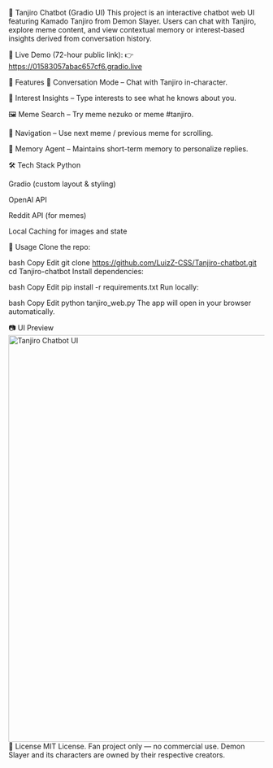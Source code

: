 🌸 Tanjiro Chatbot (Gradio UI)
This project is an interactive chatbot web UI featuring Kamado Tanjiro from Demon Slayer. Users can chat with Tanjiro, explore meme content, and view contextual memory or interest-based insights derived from conversation history.

🚀 Live Demo (72-hour public link):
👉 https://01583057abac657cf6.gradio.live

🧩 Features
📜 Conversation Mode – Chat with Tanjiro in-character.

🎯 Interest Insights – Type interests to see what he knows about you.

🖼️ Meme Search – Try meme nezuko or meme #tanjiro.

🔁 Navigation – Use next meme / previous meme for scrolling.

🧠 Memory Agent – Maintains short-term memory to personalize replies.

🛠️ Tech Stack
Python

Gradio (custom layout & styling)

OpenAI API

Reddit API (for memes)

Local Caching for images and state

💬 Usage
Clone the repo:

bash
Copy
Edit
git clone https://github.com/LuizZ-CSS/Tanjiro-chatbot.git
cd Tanjiro-chatbot
Install dependencies:

bash
Copy
Edit
pip install -r requirements.txt
Run locally:

bash
Copy
Edit
python tanjiro_web.py
The app will open in your browser automatically.

📷 UI Preview
<img src="docs/sample_ui.png" alt="Tanjiro Chatbot UI" width="800"/>
📄 License
MIT License.
Fan project only — no commercial use. Demon Slayer and its characters are owned by their respective creators.
